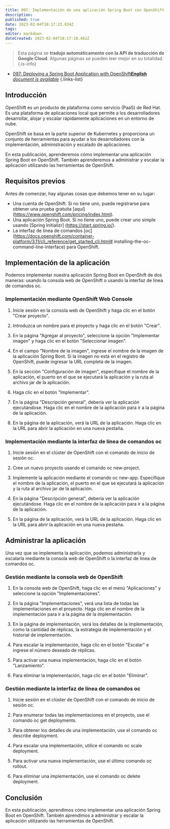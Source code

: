 ```yaml
---
title: 097: Implementación de una aplicación Spring Boot con OpenShift
description: 
published: true
date: 2023-02-04T18:17:23.834Z
tags: 
editor: markdown
dateCreated: 2023-02-04T18:17:18.462Z
---
```


> Esta página se **tradujo automáticamente con la API de traducción de Google Cloud**.
Algunas páginas se pueden leer mejor en su totalidad.{.is-info}



- [097: Deploying a Spring Boot Application with OpenShift***English** document is available*](/en/Knowledge-base/Spring-Boot/Learning/097-deploying-a-spring-boot-application-with-openshift)
{.links-list}


## Introducción

OpenShift es un producto de plataforma como servicio (PaaS) de Red Hat. Es una plataforma de aplicaciones local que permite a los desarrolladores desarrollar, alojar y escalar rápidamente aplicaciones en un entorno de nube.

OpenShift se basa en la parte superior de Kubernetes y proporciona un conjunto de herramientas para ayudar a los desarrolladores con la implementación, administración y escalado de aplicaciones.

En esta publicación, aprenderemos cómo implementar una aplicación Spring Boot en OpenShift. También aprenderemos a administrar y escalar la aplicación utilizando las herramientas de OpenShift.

## Requisitos previos

Antes de comenzar, hay algunas cosas que debemos tener en su lugar:

- Una cuenta de OpenShift. Si no tiene uno, puede registrarse para obtener una prueba gratuita [aquí] (https://www.openshift.com/pricing/index.html).
- Una aplicación Spring Boot. Si no tiene uno, puede crear uno simple usando [Spring Initializr] (https://start.spring.io/).
- La interfaz de línea de comandos [oc](https://docs.openshift.com/container-platform/3.11/cli_reference/get_started_cli.html# installing-the-oc-command-line-interface) para OpenShift.

## Implementación de la aplicación

Podemos implementar nuestra aplicación Spring Boot en OpenShift de dos maneras: usando la consola web de OpenShift o usando la interfaz de línea de comandos oc.

### Implementación mediante OpenShift Web Console

1. Inicie sesión en la consola web de OpenShift y haga clic en el botón "Crear proyecto".

2. Introduzca un nombre para el proyecto y haga clic en el botón "Crear".

3. En la página "Agregar al proyecto", seleccione la opción "Implementar imagen" y haga clic en el botón "Seleccionar imagen".

4. En el campo "Nombre de la imagen", ingrese el nombre de la imagen de la aplicación Spring Boot. Si la imagen no está en el registro de OpenShift, puede ingresar la URL completa de la imagen.

5. En la sección "Configuración de imagen", especifique el nombre de la aplicación, el puerto en el que se ejecutará la aplicación y la ruta al archivo jar de la aplicación.

6. Haga clic en el botón "Implementar".

7. En la página "Descripción general", debería ver la aplicación ejecutándose. Haga clic en el nombre de la aplicación para ir a la página de la aplicación.

8. En la página de la aplicación, verá la URL de la aplicación. Haga clic en la URL para abrir la aplicación en una nueva pestaña.

### Implementación mediante la interfaz de línea de comandos oc

1. Inicie sesión en el clúster de OpenShift con el comando de inicio de sesión oc.

2. Cree un nuevo proyecto usando el comando oc new-project.

3. Implemente la aplicación mediante el comando oc new-app. Especifique el nombre de la aplicación, el puerto en el que se ejecutará la aplicación y la ruta al archivo jar de la aplicación.

4. En la página "Descripción general", debería ver la aplicación ejecutándose. Haga clic en el nombre de la aplicación para ir a la página de la aplicación.

5. En la página de la aplicación, verá la URL de la aplicación. Haga clic en la URL para abrir la aplicación en una nueva pestaña.

## Administrar la aplicación

Una vez que se implementa la aplicación, podemos administrarla y escalarla mediante la consola web de OpenShift o la interfaz de línea de comandos oc.

### Gestión mediante la consola web de OpenShift

1. En la consola web de OpenShift, haga clic en el menú "Aplicaciones" y seleccione la opción "Implementaciones".

2. En la página "Implementaciones", verá una lista de todas las implementaciones en el proyecto. Haga clic en el nombre de la implementación para ir a la página de la implementación.

3. En la página de implementación, verá los detalles de la implementación, como la cantidad de réplicas, la estrategia de implementación y el historial de implementación.

4. Para escalar la implementación, haga clic en el botón "Escalar" e ingrese el número deseado de réplicas.

5. Para activar una nueva implementación, haga clic en el botón "Lanzamiento".

6. Para eliminar la implementación, haga clic en el botón "Eliminar".

### Gestión mediante la interfaz de línea de comandos oc

1. Inicie sesión en el clúster de OpenShift con el comando de inicio de sesión oc.

2. Para enumerar todas las implementaciones en el proyecto, use el comando oc get deployments.

3. Para obtener los detalles de una implementación, use el comando oc describe deployment.

4. Para escalar una implementación, utilice el comando oc scale deployment.

5. Para activar una nueva implementación, use el último comando oc rollout.

6. Para eliminar una implementación, use el comando oc delete deployment.

## Conclusión

En esta publicación, aprendimos cómo implementar una aplicación Spring Boot en OpenShift. También aprendimos a administrar y escalar la aplicación utilizando las herramientas de OpenShift.